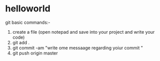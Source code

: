 # helloworld

git basic commands:-
1) create a file (open notepad and save into your project and write your code)
2) git add .
3) git commit -am "write ome messaage regarding yoiur commit "
4) git push origin master
